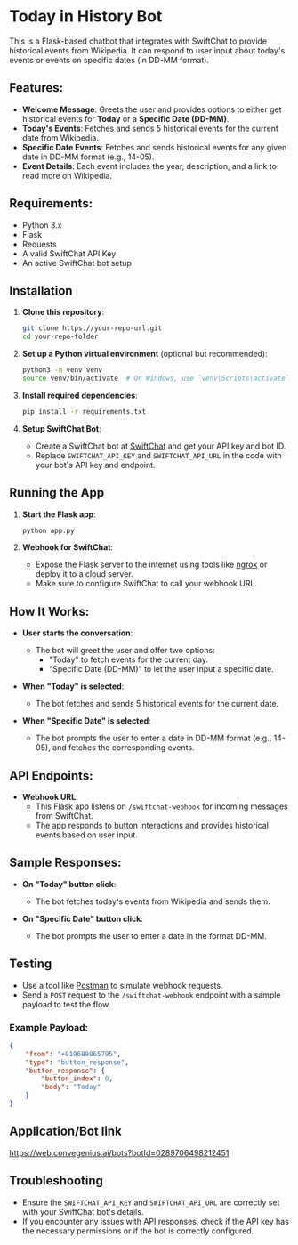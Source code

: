
# Today in History Bot

This is a Flask-based chatbot that integrates with SwiftChat to provide historical events from Wikipedia. It can respond to user input about today's events or events on specific dates (in DD-MM format). 

## Features:
- **Welcome Message**: Greets the user and provides options to either get historical events for **Today** or a **Specific Date (DD-MM)**.
- **Today's Events**: Fetches and sends 5 historical events for the current date from Wikipedia.
- **Specific Date Events**: Fetches and sends historical events for any given date in DD-MM format (e.g., 14-05).
- **Event Details**: Each event includes the year, description, and a link to read more on Wikipedia.

## Requirements:
- Python 3.x
- Flask
- Requests
- A valid SwiftChat API Key
- An active SwiftChat bot setup

## Installation

1. **Clone this repository**:
   ```bash
   git clone https://your-repo-url.git
   cd your-repo-folder
   ```

2. **Set up a Python virtual environment** (optional but recommended):
   ```bash
   python3 -m venv venv
   source venv/bin/activate  # On Windows, use `venv\Scripts\activate`
   ```

3. **Install required dependencies**:
   ```bash
   pip install -r requirements.txt
   ```

4. **Setup SwiftChat Bot**:
   - Create a SwiftChat bot at [SwiftChat](https://swiftchat.ai) and get your API key and bot ID.
   - Replace `SWIFTCHAT_API_KEY` and `SWIFTCHAT_API_URL` in the code with your bot's API key and endpoint.

## Running the App

1. **Start the Flask app**:
   ```bash
   python app.py
   ```

2. **Webhook for SwiftChat**:
   - Expose the Flask server to the internet using tools like [ngrok](https://ngrok.com/) or deploy it to a cloud server.
   - Make sure to configure SwiftChat to call your webhook URL.

## How It Works:

- **User starts the conversation**:
  - The bot will greet the user and offer two options: 
    - "Today" to fetch events for the current day.
    - "Specific Date (DD-MM)" to let the user input a specific date.
  
- **When "Today" is selected**:
  - The bot fetches and sends 5 historical events for the current date.
  
- **When "Specific Date" is selected**:
  - The bot prompts the user to enter a date in DD-MM format (e.g., 14-05), and fetches the corresponding events.

## API Endpoints:

- **Webhook URL**:
  - This Flask app listens on `/swiftchat-webhook` for incoming messages from SwiftChat.
  - The app responds to button interactions and provides historical events based on user input.

## Sample Responses:

- **On "Today" button click**:
  - The bot fetches today's events from Wikipedia and sends them.
  
- **On "Specific Date" button click**:
  - The bot prompts the user to enter a date in the format DD-MM.

## Testing

- Use a tool like [Postman](https://www.postman.com/) to simulate webhook requests.
- Send a `POST` request to the `/swiftchat-webhook` endpoint with a sample payload to test the flow.

### Example Payload:

```json
{
    "from": "+919689865795",
    "type": "button_response",
    "button_response": {
        "button_index": 0,
        "body": "Today"
    }
}
```

## Application/Bot link

https://web.convegenius.ai/bots?botId=0289706498212451

## Troubleshooting

- Ensure the `SWIFTCHAT_API_KEY` and `SWIFTCHAT_API_URL` are correctly set with your SwiftChat bot's details.
- If you encounter any issues with API responses, check if the API key has the necessary permissions or if the bot is correctly configured.


